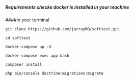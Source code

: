 ##### Requirements checke docker is installed in your machine
####in your terminal 

`git clone https://github.com/jarrayMO/softtest.git `

`cd softtest`

`docker-compose up -d`

`docker-compose exec app bash`

`composer install`

`php bin/console doctrine:migrations:migrate`
